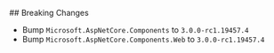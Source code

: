 ﻿﻿## Breaking Changes
* Bump `Microsoft.AspNetCore.Components` to `3.0.0-rc1.19457.4`
* Bump `Microsoft.AspNetCore.Components.Web` to `3.0.0-rc1.19457.4`